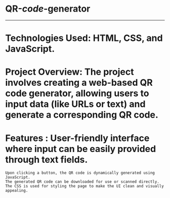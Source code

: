 # QR-_code_-generator
---------------------------------
# Technologies Used: HTML, CSS, and JavaScript.

# Project Overview: The project involves creating a web-based QR code generator, allowing users to input data (like URLs or text) and generate a corresponding QR code.

# Features : User-friendly interface where input can be easily provided through text fields.
    Upon clicking a button, the QR code is dynamically generated using JavaScript.
    The generated QR code can be downloaded for use or scanned directly.
    The CSS is used for styling the page to make the UI clean and visually appealing.


